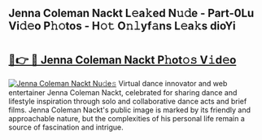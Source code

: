 ## Jenna Coleman Nackt L𝚎a𝚔ed N𝚞𝚍e - Part-0Lu Vi𝚍𝚎o P𝚑𝚘tos - H𝚘𝚝 O𝚗𝚕yf𝚊ns L𝚎a𝚔s dioYi

# <h2><a href="http://kf2mml.oniu.top/?m=Jenna+Coleman+Nackt">🔗👉 🔴 Jenna Coleman Nackt P𝚑ot𝚘𝚜 V𝚒d𝚎o</a></h2>

[![Jenna Coleman Nackt Nu𝚍e𝚜](https://i.imgur.com/0qMVB7G.gif)](http://kf2mml.oniu.top/?m=Jenna+Coleman+Nackt)
Virtual dance innovator and web entertainer Jenna Coleman Nackt, celebrated for sharing dance and lifestyle inspiration through solo and collaborative dance acts and brief films. Jenna Coleman Nackt's public image is marked by its friendly and approachable nature, but the complexities of his personal life remain a source of fascination and intrigue.  
